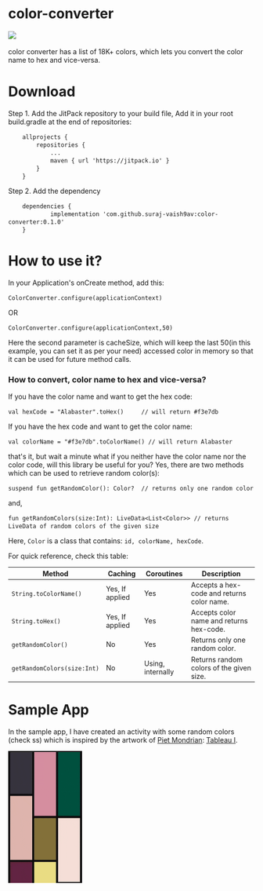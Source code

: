 # color-converter

[![](https://jitpack.io/v/suraj-vaish9av/color-converter.svg)](https://jitpack.io/#suraj-vaish9av/color-converter)


color converter has a list of 18K+ colors, which lets you convert the color name to hex and vice-versa.


# Download
Step 1. Add the JitPack repository to your build file,
Add it in your root build.gradle at the end of repositories:
```
	allprojects {
		repositories {
			...
			maven { url 'https://jitpack.io' }
		}
	}
  ```
  
Step 2. Add the dependency
```
	dependencies {
	        implementation 'com.github.suraj-vaish9av:color-converter:0.1.0'
	}
```
  
# How to use it?
In your Application's onCreate method, add this:
```
ColorConverter.configure(applicationContext)  
```

OR

```
ColorConverter.configure(applicationContext,50)
```
Here the second parameter is cacheSize, which will keep the last 50(in this example, you can set it as per your need) accessed color in memory so that it can be used for future method calls.

<h3>How to convert, color name to hex and vice-versa?</h3>

If you have the color name and want to get the hex code:

```
val hexCode = "Alabaster".toHex()     // will return #f3e7db
```

If you have the hex code and want to get the color name:

```
val colorName = "#f3e7db".toColorName() // will return Alabaster
```

that's it, but wait a minute what if you neither have the color name nor the color code, will this library be useful for you?
Yes, there are two methods which can be used to retrieve random color(s):

```
suspend fun getRandomColor(): Color?  // returns only one random color
```
and, 

```
fun getRandomColors(size:Int): LiveData<List<Color>> // returns LiveData of random colors of the given size
```

Here, ```Color``` is a class that contains: ```id, colorName, hexCode```.

For quick reference, check this table: 

| Method  | Caching | Coroutines | Description |
| ------------- | ------------- | ------------- | ------------- |
| ```String.toColorName()```  | Yes, If applied  | Yes  | Accepts a hex-code and returns color name.  |
| ```String.toHex()```  | Yes, If applied  | Yes  | Accepts color name and returns hex-code.  |
| ```getRandomColor()```  | No  | Yes  | Returns only one random color.  |
| ```getRandomColors(size:Int)```  | No  | Using, internally  | Returns random colors of the given size.  |


# Sample App

In the sample app, I have created an activity with some random colors (check ss) which is inspired by the artwork of [Piet Mondrian](https://en.wikipedia.org/wiki/Piet_Mondrian): [Tableau I](https://www.google.com/search?tbm=isch&q=tableau%20i%20by%20piet%20mondrian).

<img src="https://github.com/suraj-vaish9av/color-converter/blob/main/img/color-converter.gif" width="30%" />



